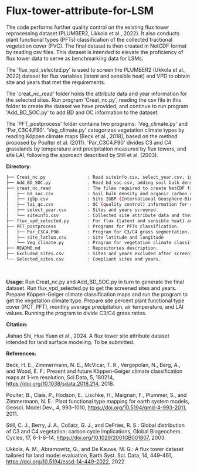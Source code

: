 # Flux-tower-attribute-for-LSM


The code performs further quality control on the existing flux tower reprocessing dataset (PLUMBER2, Ukkola et al., 2022). It also conducts plant functional types (PFTs) classification of the collected fractional vegetation cover (FVC). The final dataset is then created in NetCDF format by reading csv files. This dataset is intended to elevate the proficiency of flux tower data to serve as benchmarking data for LSMs.

The 'flux_vpd_selected.py' is used to screen the PLUMBER2 (Ukkola et al., 2022) dataset for flux variables (latent and sensible heat) and VPD to obtain site and years that met the requirements.

The 'creat_nc_read' folder holds the attribute data and year information for the selected sites. Run program 'Creat_nc.py', reading the csv file in this folder to create the dataset we have provided, and continue to run program 'Add_BD_SOC.py' to add BD and OC information to the dataset.

The 'PFT_postprocess' folder contains two programs: 'Veg_climate.py' and 'Par_C3C4.F90'. 'Veg_climate.py' categorizes vegetation climate types by reading Köppen climate maps (Beck et al., 2018), based on the method proposed by Poulter et al. (2011). 'Par_C3C4.F90' divides C3 and C4 grasslands by temperature and precipitation measured by flux towers, and site LAI, following the approach described by Still et al. (2003).


**Directory:**
```bash
├── Creat_nc.py                : Read siteinfo.csv, select_year.csv, igbp.csv and lai_qc.csv files to create NetCDF files.
├── Add_BD_SOC.py              : Read bd_soc.csv, adding soil bulk density and organic carbon concentration data to the NetCDF files.
├── creat_nc_read              : The files required to create NetCDF files. 
│   ├── bd_soc.csv             : Soil bulk density and organic carbon concentration, and their reference sources.
│   ├── igbp.csv               : Site IGBP (International Geosphere–Biosphere Programme) classifications. 
│   ├── lai_qc.csv             : QC (quality control) information for site LAI. 
│   ├── select_year.csv        : Sites and years screened.
│   └── siteinfo.csv           : Collected site attribute data and their reference sources.
├── flux_vpd_selected.py       : For flux (latent and sensible heat) and VPD (vapor pressure deficit) screening.
├── PFT_postprocess            : Programs for PFTs classification. 
│   ├── Par_C3C4.F90           : Program for C3/C4 grass segmentation.
│   ├── site_latlon.csv        : Site latitude and longitude
│   └── Veg_climate.py         : Program for vegetation climate classification.
├── README.md                  : Repositories description.
├── Excluded_sites.csv         : Sites and years excluded after screening and the reasons. 
└── Selected_sites.csv         : Compliant sites and years. 
```


<br>

**Usage:**
Run Creat_nc.py and Add_BD_SOC.py in turn to generate the final dataset.
Run flux_vpd_selected.py to get the screened sites and years.
Prepare Köppen-Geiger climate classification maps and run the program to get the vegetation climate type.
Prepare site percent plant functional type cover (PCT_PFT), monthly average precipitation, air temperature, and LAI values. Running the program to divide C3/C4 grass ratios.


**Citation:**

Jiahao Shi, Hua Yuan et al., 2024. A flux tower site attribute dataset intended for land surface modeling. To be submitted.


**References:**

Beck, H. E., Zimmermann, N. E., McVicar, T. R., Vergopolan, N., Berg, A., and Wood, E. F.: Present and future Köppen-Geiger climate classification maps at 1-km resolution, Sci Data, 5, 180214, https://doi.org/10.1038/sdata.2018.214, 2018.

Poulter, B., Ciais, P., Hodson, E., Lischke, H., Maignan, F., Plummer, S., and Zimmermann, N. E.: Plant functional type mapping for earth system models, Geosci. Model Dev., 4, 993–1010, https://doi.org/10.5194/gmd-4-993-2011, 2011.

Still, C. J., Berry, J. A., Collatz, G. J., and DeFries, R. S.: Global distribution of C3 and C4 vegetation: carbon cycle implications, Global Biogeochem. Cycles, 17, 6-1-6–14, https://doi.org/10.1029/2001GB001807, 2003.

Ukkola, A. M., Abramowitz, G., and De Kauwe, M. G.: A flux tower dataset tailored for land model evaluation, Earth Syst. Sci. Data, 14, 449–461, https://doi.org/10.5194/essd-14-449-2022, 2022.
